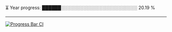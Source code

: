 
⏳ Year progress: ██████░░░░░░░░░░░░░░░░░░░░░░░░ 20.19 %

---

[![Progress Bar CI](https://github.com/thatoranzhevyy/thatoranzhevyy/actions/workflows/node.js.yml/badge.svg)](https://github.com/thatoranzhevyy/thatoranzhevyy/actions/workflows/node.js.yml)

